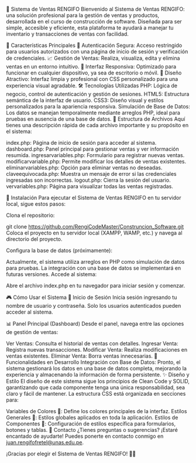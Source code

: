 🛒 Sistema de Ventas RENGIFO
Bienvenido al Sistema de Ventas RENGIFO: una solución profesional para la gestión de ventas y productos, desarrollada en el curso de construcción de software.
Diseñada para ser simple, accesible y eficiente, esta plataforma te ayudará a manejar tu inventario y transacciones de ventas con facilidad.

🌟 Características Principales
🔐 Autenticación Segura: Acceso restringido para usuarios autorizados con una página de inicio de sesión y verificación de credenciales.
📈 Gestión de Ventas: Realiza, visualiza, edita y elimina ventas en un entorno intuitivo.
📱 Interfaz Responsiva: Optimizado para funcionar en cualquier dispositivo, ya sea de escritorio o móvil.
🎨 Diseño Atractivo: Interfaz limpia y profesional con CSS personalizado para una experiencia visual agradable.
🛠️ Tecnologías Utilizadas
PHP: Lógica de negocio, control de autenticación y gestión de sesiones.
HTML5: Estructura semántica de la interfaz de usuario.
CSS3: Diseño visual y estilos personalizados para la apariencia responsiva.
Simulación de Base de Datos: Los datos se manejan temporalmente mediante arreglos PHP, ideal para pruebas en ausencia de una base de datos.
📂 Estructura de Archivos
Aquí tienes una descripción rápida de cada archivo importante y su propósito en el sistema:

index.php: Página de inicio de sesión para acceder al sistema.
dashboard.php: Panel principal para gestionar ventas y ver información resumida.
ingresarvariables.php: Formulario para registrar nuevas ventas.
modificarvariable.php: Permite modificar los detalles de ventas existentes.
eliminarvariables.php: Opción para eliminar ventas no deseadas.
claveequivocada.php: Muestra un mensaje de error si las credenciales ingresadas son incorrectas.
logout.php: Cierra la sesión del usuario.
vervariables.php: Página para visualizar todas las ventas registradas.

🚀 Instalación
Para ejecutar el Sistema de Ventas RENGIFO en tu servidor local, sigue estos pasos:

Clona el repositorio:

git clone https://github.com/RengiCodeMaster/Construncion_Software.git
Coloca el proyecto en tu servidor local (XAMPP, WAMP, etc.) y navega al directorio del proyecto.

Configura la base de datos (próximamente):

Actualmente, el sistema utiliza arreglos en PHP como simulación de datos para pruebas. La integración con una base de datos se implementará en futuras versiones.
Accede al sistema:

Abre el archivo index.php en tu navegador para iniciar sesión y comenzar.

🎮 Cómo Usar el Sistema
🔐 Inicio de Sesión
Inicia sesión ingresando tu nombre de usuario y contraseña. Solo los usuarios autenticados pueden acceder al sistema.

📊 Panel Principal (Dashboard)
Desde el panel, navega entre las opciones de gestión de ventas:

Ver Ventas: Consulta el historial de ventas con detalles.
Ingresar Venta: Registra nuevas transacciones.
Modificar Venta: Realiza modificaciones en ventas existentes.
Eliminar Venta: Borra ventas innecesarias.
🔁 Funcionalidades en Desarrollo
Integración con Base de Datos: Pronto, el sistema gestionará los datos en una base de datos completa, mejorando la experiencia y almacenando la información de forma persistente.
✨ Diseño y Estilo
El diseño de este sistema sigue los principios de Clean Code y SOLID, garantizando que cada componente tenga una única responsabilidad, sea claro y fácil de mantener. La estructura 
CSS está organizada en secciones para:

Variables de Colores 🎨: Define los colores principales de la interfaz.
Estilos Generales 📑: Estilos globales aplicados en toda la aplicación.
Estilos de Componentes 🧩: Configuración de estilos específica para formularios, botones y tablas.
📧 Contacto
¿Tienes preguntas o sugerencias? ¡Estaré encantado de ayudarte! Puedes ponerte en contacto conmigo en juan.rengifofretel@unas.edu.pe.

¡Gracias por elegir el Sistema de Ventas RENGIFO! 🎉🚀


